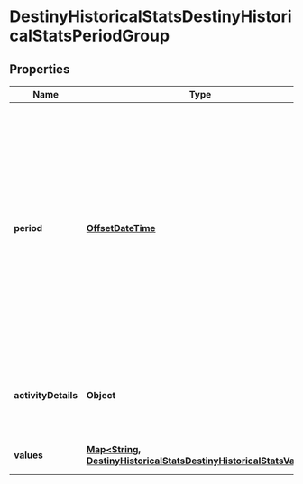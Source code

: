 
# DestinyHistoricalStatsDestinyHistoricalStatsPeriodGroup

## Properties
Name | Type | Description | Notes
------------ | ------------- | ------------- | -------------
**period** | [**OffsetDateTime**](OffsetDateTime.md) | Period for the group. If the stat periodType is day, then this will have a specific day. If the type is monthly, then this value will be the first day of the applicable month. This value is not set when the periodType is &#39;all time&#39;. |  [optional]
**activityDetails** | **Object** | If the period group is for a specific activity, this property will be set. |  [optional]
**values** | [**Map&lt;String, DestinyHistoricalStatsDestinyHistoricalStatsValue&gt;**](DestinyHistoricalStatsDestinyHistoricalStatsValue.md) | Collection of stats for the period. |  [optional]



